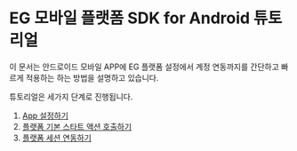 # EG 모바일 플랫폼 SDK for Android 튜토리얼

이 문서는 안드로이드 모바일 APP에 EG 플랫폼 설정에서 계정 연동까지를 간단하고 빠르게 적용하는 하는 방법을 설명하고 있습니다.

 튜토리얼은 세가지 단계로 진행됩니다.

 1. [App 설정하기](/_draft/tutorial/setting.md)
 2. [플랫폼 기본 스타트 액션 호출하기](/_draft/tutorial/starting.md)
 3. [플랫폼 세션 연동하기](/_draft/tutorial/session.md)